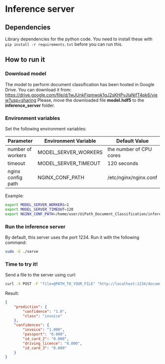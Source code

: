 # Inference server
## Dependencies
Library dependencies for the python code.  You need to install these with
`pip install -r requirements.txt` before you can run this.
## How to run it
### Download model
The model to perform document classification has been hosted in Google Drive. You can download it from: https://drive.google.com/file/d/1wJUnkFiqmwok1gJ2sKHPvJIaNjfT4pk6/view?usp=sharing
Please, move the downloaded file **model.hdf5** to the **inference_server** folder.
### Environment variables
Set the following environment variables:

| Parameter         | Environment Variable | Default Value           |
|-------------------|----------------------|-------------------------|
| number of workers | MODEL_SERVER_WORKERS | the number of CPU cores |
| timeout           | MODEL_SERVER_TIMEOUT | 120 seconds             |
| nginx config path | NGINX_CONF_PATH      | /etc/nginx/nginx.conf   |

Example:
```bash
export MODEL_SERVER_WORKERS=1
export MODEL_SERVER_TIMEOUT=120
export NGINX_CONF_PATH=/home/user/UiPath_Document_Classification/inference_server/nginx.conf
```
### Run the inference server
By default, this server uses the port 1234. Run it with the following command:
```bash
sudo -E ./serve
```
### Time to try it!
Send a file to the server using curl:
```bash
curl -X POST -F "file=@PATH_TO_YOUR_FILE" "http://localhost:1234/document_classification"
```
Result:
```json
{
    "prediction": {
        "confidence": "1.0",
        "class": "invoice"
    },
    "confidences": {
        "invoice": "1.000",
        "passport": "0.000",
        "id_card_2": "0.000",
        "driving_licence": "0.000",
        "id_card_3": "0.000"
    }
}
```
